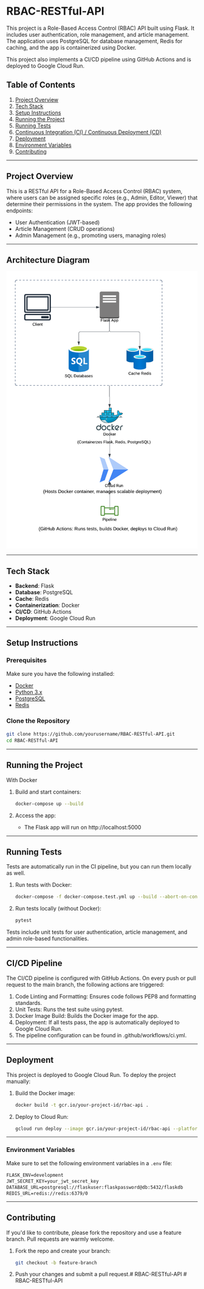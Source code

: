# RBAC-RESTful-API

This project is a Role-Based Access Control (RBAC) API built using Flask. It includes user authentication, role management, and article management. The application uses PostgreSQL for database management, Redis for caching, and the app is containerized using Docker. 

This project also implements a CI/CD pipeline using GitHub Actions and is deployed to Google Cloud Run.

## Table of Contents

1. [Project Overview](#project-overview)
2. [Tech Stack](#tech-stack)
3. [Setup Instructions](#setup-instructions)
4. [Running the Project](#running-the-project)
5. [Running Tests](#running-tests)
6. [Continuous Integration (CI) / Continuous Deployment (CD)](#ci-cd-pipeline)
7. [Deployment](#deployment)
8. [Environment Variables](#environment-variables)
9. [Contributing](#contributing)

---

## Project Overview

This is a RESTful API for a Role-Based Access Control (RBAC) system, where users can be assigned specific roles (e.g., Admin, Editor, Viewer) that determine their permissions in the system. The app provides the following endpoints:

- User Authentication (JWT-based)
- Article Management (CRUD operations)
- Admin Management (e.g., promoting users, managing roles)

---
## Architecture Diagram

![Architecture Diagram](./architecture-diagram.png)

---

## Tech Stack

- **Backend**: Flask
- **Database**: PostgreSQL
- **Cache**: Redis
- **Containerization**: Docker
- **CI/CD**: GitHub Actions
- **Deployment**: Google Cloud Run

---

## Setup Instructions

### Prerequisites

Make sure you have the following installed:

- [Docker](https://www.docker.com/get-started)
- [Python 3.x](https://www.python.org/)
- [PostgreSQL](https://www.postgresql.org/download/)
- [Redis](https://redis.io/)

### Clone the Repository

```bash
git clone https://github.com/yourusername/RBAC-RESTful-API.git
cd RBAC-RESTful-API
```
---

## Running the Project
With Docker
1. Build and start containers:

    ```bash
    docker-compose up --build
    ```
2. Access the app:
   - The Flask app will run on http://localhost:5000

---

## Running Tests
Tests are automatically run in the CI pipeline, but you can run them locally as well.
1. Run tests with Docker:

    ```bash
    docker-compose -f docker-compose.test.yml up --build --abort-on-container-exit
    ```
2. Run tests locally (without Docker):

    ```bash
    pytest
    ```

Tests include unit tests for user authentication, article management, and admin role-based functionalities.

---

## CI/CD Pipeline
The CI/CD pipeline is configured with GitHub Actions. On every push or pull request to the main branch, the following actions are triggered:

1. Code Linting and Formatting: Ensures code follows PEP8 and formatting standards.
2. Unit Tests: Runs the test suite using pytest.
3. Docker Image Build: Builds the Docker image for the app.
4. Deployment: If all tests pass, the app is automatically deployed to Google Cloud Run.
5. The pipeline configuration can be found in .github/workflows/ci.yml.
---
## Deployment
This project is deployed to Google Cloud Run. To deploy the project manually:

1. Build the Docker image:

    ```bash
    docker build -t gcr.io/your-project-id/rbac-api .
    ```
2. Deploy to Cloud Run:

    ```bash
    gcloud run deploy --image gcr.io/your-project-id/rbac-api --platform managed
    ```
---

### Environment Variables
Make sure to set the following environment variables in a ```.env``` file:

```env
FLASK_ENV=development
JWT_SECRET_KEY=your_jwt_secret_key
DATABASE_URL=postgresql://flaskuser:flaskpassword@db:5432/flaskdb
REDIS_URL=redis://redis:6379/0
```

---

## Contributing
If you'd like to contribute, please fork the repository and use a feature branch. Pull requests are warmly welcome.

1. Fork the repo and create your branch:

    ```bash
    git checkout -b feature-branch
    ```
2. Push your changes and submit a pull request.#   R B A C - R E S T f u l - A P I 
 
 #   R B A C - R E S T f u l - A P I 
 
 
